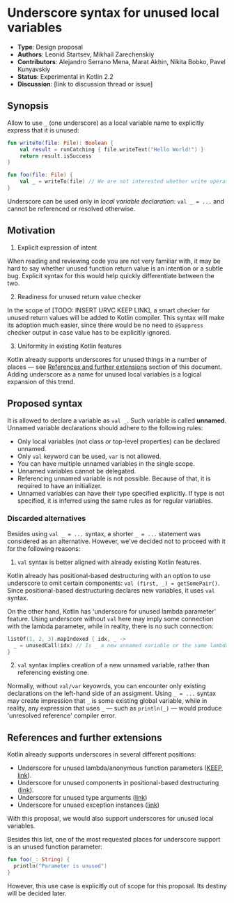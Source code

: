 # Underscore syntax for unused local variables

* **Type**: Design proposal
* **Authors**: Leonid Startsev, Mikhail Zarechenskiy
* **Contributors**: Alejandro Serrano Mena, Marat Akhin, Nikita Bobko, Pavel Kunyavskiy
* **Status**: Experimental in Kotlin 2.2
* **Discussion**: [link to discussion thread or issue]

## Synopsis

Allow to use `_` (one underscore) as a local variable name to explicitly express that it is unused:

```kotlin
fun writeTo(file: File): Boolean {
    val result = runCatching { file.writeText("Hello World!") }
    return result.isSuccess
}

fun foo(file: File) {
    val _ = writeTo(file) // We are not interested whether write operation is successfull
}
```

Underscore can be used only in *local variable declaration*: `val _ = ...` and cannot be referenced or resolved otherwise.

## Motivation

1. Explicit expression of intent

When reading and reviewing code you are not very familiar with, it may be hard to say whether unused function return value is an intention or a subtle bug.
Explicit syntax for this would help quickly differentiate between the two.

2. Readiness for unused return value checker

In the scope of [TODO: INSERT URVC KEEP LINK], a smart checker for unused return values will be added to Kotlin compiler.
This syntax will make its adoption much easier, since there would be no need to `@Suppress` checker output in case value has to be explicitly ignored.

3. Uniformity in existing Kotlin features

Kotlin already supports underscores for unused things in a number of places — see [References and further extensions](#references-and-further-extensions) section of this document.
Adding underscore as a name for unused local variables is a logical expansion of this trend.

## Proposed syntax

It is allowed to declare a variable as `val _`. Such variable is called **unnamed**.
Unnamed variable declarations should adhere to the following rules:

* Only local variables (not class or top-level properties) can be declared unnamed.
* Only `val` keyword can be used, `var` is not allowed.
* You can have multiple unnamed variables in the single scope.
* Unnamed variables cannot be delegated.
* Referencing unnamed variable is not possible. Because of that, it is required to have an initializer.
* Unnamed variables can have their type specified explicitly. If type is not specified, it is inferred using the same rules as for regular variables.

### Discarded alternatives

Besides using `val _ = ...` syntax, a shorter `_ = ...` statement was considered as an alternative.
However, we've decided not to proceed with it for the following reasons:

1. `val` syntax is better aligned with already existing Kotlin features.

Kotlin already has positional-based destructuring with an option to use underscore to omit certain components: `val (first, _) = getSomePair()`. Since positional-based destructuring declares new variables, it uses `val` syntax.

On the other hand, Kotlin has 'underscore for unused lambda parameter' feature. Using underscore without `val` here may imply some connection with the lambda parameter, while in reality, there is no such connection:

```kotlin
listOf(1, 2, 3).mapIndexed { idx, _ ->
  _ = unusedCall(idx) // Is _ a new unnamed variable or the same lambda parameter?
}
```

2. `val` syntax implies creation of a new unnamed variable, rather than referencing existing one.

Normally, without `val/var` keyowrds, you can encounter only existing declarations on the left-hand side of an assigment.
Using `_ = ...` syntax may create impression that `_` is some existing global variable, while in reality, any expression that uses `_` — such as `println(_)` — would produce 'unresolved reference' compiler error.

## References and further extensions

Kotlin already supports underscores in several different positions:

* Underscore for unused lambda/anonymous function parameters ([KEEP](underscore-for-unused-parameters.md), [link](https://kotlinlang.org/docs/lambdas.html#underscore-for-unused-variables)).
* Underscore for unused components in positional-based destructuring ([link](https://kotlinlang.org/docs/destructuring-declarations.html)).
* Underscore for unused type arguments ([link](https://kotlinlang.org/docs/generics.html#underscore-operator-for-type-arguments))
* Underscore for unused exception instances ([link](https://youtrack.jetbrains.com/issue/KT-31567))

With this proposal, we would also support underscores for unused local variables.

Besides this list, one of the most requested places for underscore support is an unused function parameter:

```kotlin
fun foo(_: String) {
  println("Parameter is unused")
}
```

However, this use case is explicitly out of scope for this proposal.
Its destiny will be decided later.